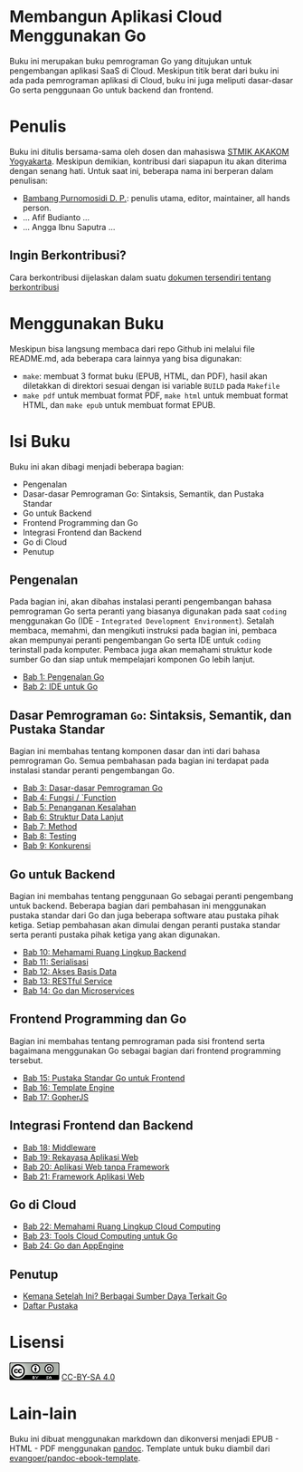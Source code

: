 # Membangun Aplikasi Cloud Menggunakan Go

Buku ini merupakan buku pemrograman Go yang ditujukan untuk pengembangan aplikasi SaaS di Cloud. Meskipun titik berat dari buku ini ada pada pemrograman aplikasi di Cloud, buku ini juga meliputi dasar-dasar Go serta penggunaan Go untuk backend dan frontend. 

# Penulis

Buku ini ditulis bersama-sama oleh dosen dan mahasiswa [STMIK AKAKOM Yogyakarta](http://www.akakom.ac.id). Meskipun demikian, kontribusi dari siapapun itu akan diterima dengan senang hati. Untuk saat ini, beberapa nama ini berperan dalam penulisan:

* [Bambang Purnomosidi D. P.](http://bpdp.xyz): penulis utama, editor, maintainer, all hands person.
* ... Afif Budianto ...
* ... Angga Ibnu Saputra ...

## Ingin Berkontribusi?

Cara berkontribusi dijelaskan dalam suatu [dokumen tersendiri tentang berkontribusi](berkontribusi.md)

# Menggunakan Buku

Meskipun bisa langsung membaca dari repo Github ini melalui file README.md, ada beberapa cara lainnya yang bisa digunakan:

* `make`: membuat 3 format buku (EPUB, HTML, dan PDF), hasil akan diletakkan di direktori sesuai dengan isi variable `BUILD` pada `Makefile`
* `make pdf` untuk membuat format PDF, `make html` untuk membuat format HTML, dan `make epub` untuk membuat format EPUB.

# Isi Buku

Buku ini akan dibagi menjadi beberapa bagian:
* Pengenalan
* Dasar-dasar Pemrograman Go: Sintaksis, Semantik, dan Pustaka Standar
* Go untuk Backend
* Frontend Programming dan Go
* Integrasi Frontend dan Backend
* Go di Cloud
* Penutup

## Pengenalan

Pada bagian ini, akan dibahas instalasi peranti pengembangan bahasa pemrograman Go serta peranti yang biasanya digunakan pada saat `coding` menggunakan Go (IDE - `Integrated Development Environment`). Setalah membaca, memahmi, dan mengikuti instruksi pada bagian ini, pembaca akan mempunyai peranti pengembangan Go serta IDE untuk `coding` terinstall pada komputer. Pembaca juga akan memahami struktur kode sumber Go dan siap untuk mempelajari komponen Go lebih lanjut.

* [Bab 1: Pengenalan Go](bab-01.md)
* [Bab 2: IDE untuk Go](bab-02.md)

## Dasar Pemrograman `Go`: Sintaksis, Semantik, dan Pustaka Standar

Bagian ini membahas tentang komponen dasar dan inti dari bahasa pemrograman Go. Semua pembahasan pada bagian ini terdapat pada instalasi standar peranti pengembangan Go.

* [Bab 3: Dasar-dasar Pemrograman Go](bab-03.md)
* [Bab 4: Fungsi / `Function](bab-04.md)
* [Bab 5: Penanganan Kesalahan](bab-05.md)
* [Bab 6: Struktur Data Lanjut](bab-06.md)
* [Bab 7: Method](bab-07.md)
* [Bab 8: Testing](bab-08.md)
* [Bab 9: Konkurensi](bab-09.md)

## Go untuk Backend 

Bagian ini membahas tentang penggunaan Go sebagai peranti pengembang untuk backend. Beberapa bagian dari pembahasan ini menggunakan pustaka standar dari Go dan juga beberapa software atau pustaka pihak ketiga. Setiap pembahasan akan dimulai dengan peranti pustaka standar serta peranti pustaka pihak ketiga yang akan digunakan.

* [Bab 10: Mehamami Ruang Lingkup Backend](bab-10.md)
* [Bab 11: Serialisasi](bab-11.md)
* [Bab 12: Akses Basis Data](bab-12.md)
* [Bab 13: RESTful Service](bab-13.md)
* [Bab 14: Go dan Microservices](bab-14.md)

## Frontend Programming dan Go

Bagian ini membahas tentang pemrograman pada sisi frontend serta bagaimana menggunakan Go sebagai bagian dari frontend programming tersebut.

* [Bab 15: Pustaka Standar Go untuk Frontend](bab-15.md)
* [Bab 16: Template Engine](bab-16.md)
* [Bab 17: GopherJS](bab-17.md)

## Integrasi Frontend dan Backend

* [Bab 18: Middleware](bab-18.md)
* [Bab 19: Rekayasa Aplikasi Web](bab-19.md)
* [Bab 20: Aplikasi Web tanpa Framework](bab-20.md)
* [Bab 21: Framework Aplikasi Web](bab-21.md)

## Go di Cloud

* [Bab 22: Memahami Ruang Lingkup Cloud Computing](bab-22.md)
* [Bab 23: Tools Cloud Computing untuk Go](bab-23.md)
* [Bab 24: Go dan AppEngine](bab-24.md)

## Penutup

* [Kemana Setelah Ini? Berbagai Sumber Daya Terkait Go](sumberdaya.md)
* [Daftar Pustaka](daftar-pustaka.md)

# Lisensi

![CC-BY-SA 4.0](images/cc-by-sa-4.png)
[CC-BY-SA 4.0](http://creativecommons.org/licenses/by-sa/4.0/)

# Lain-lain

Buku ini dibuat menggunakan markdown dan dikonversi menjadi EPUB - HTML - PDF menggunakan [pandoc](http://pandoc.org). Template untuk buku diambil dari [evangoer/pandoc-ebook-template](https://github.com/evangoer/pandoc-ebook-template).
